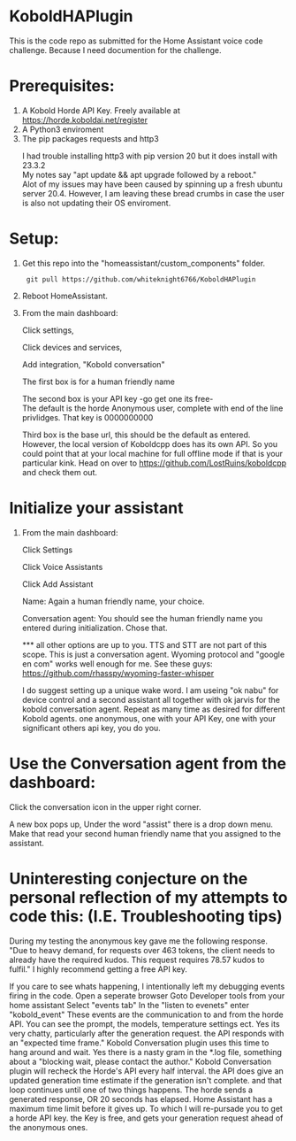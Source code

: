 # KoboldHAPlugin
This is the code repo as submitted for the Home Assistant voice code challenge. Because I need documention for the challenge. 

# Prerequisites:
1. A Kobold Horde API Key. Freely available at https://horde.koboldai.net/register<br>
2. A Python3 enviroment<br>
3. The pip packages requests and http3 <br><p>
        I had trouble installing http3 with pip version 20 but it does install with 23.3.2<br>
        My notes say "apt update && apt upgrade followed by a reboot." <br>
        Alot of my issues may have been caused by spinning up a fresh ubuntu server 20.4. However, I am leaving these bread crumbs in case the user is also not updating their OS enviroment. <br>
        
# Setup:
1. Get this repo into the "homeassistant/custom_components" folder. <br>

        git pull https://github.com/whiteknight6766/KoboldHAPlugin

2. Reboot HomeAssistant. <br><p>
3. From the main dashboard:<br><p>
  Click settings, <br><p>
  Click devices and services,<br><p>
  Add integration, "Kobold conversation"<br><p>
      The first box is for a human friendly name<br><p>
      The second box is your API key -go get one its free- <br>
          The default is the horde Anonymous user, complete with end of the line privlidges. That key is 0000000000<br><p>
      Third box is the base url, this should be the default as entered. <br>
      However, the local version of Koboldcpp does has its own API. So you could point that at your local machine for full offline mode if that is your particular kink. Head on over to https://github.com/LostRuins/koboldcpp and check them out.<br>

# Initialize your assistant  
1. From the main dashboard:<br><p>
  Click Settings<br><p>
  Click Voice Assistants<br><p>
  Click Add Assistant<br><p>
      Name: Again a human friendly name, your choice. <br><p>
      Conversation agent: You should see the human friendly name you entered during initialization. Chose that. <br><P>
      *** all other options are up to you. TTS and STT are not part of this scope. This is just a conversation agent. Wyoming protocol and "google en com" works well enough for me. See these guys: https://github.com/rhasspy/wyoming-faster-whisper<br><P>
      I do suggest setting up a unique wake word. I am useing "ok nabu" for device control and a second assistant all together with ok jarvis for the kobold conversation agent.
  Repeat as many time as desired for different Kobold agents. one anonymous, one with your API Key, one with your significant others api key, you do you. <br><P>

# Use the Conversation agent from the dashboard:
Click the conversation icon in the upper right corner. <br><p>
A new box pops up, Under the word "assist" there is a drop down menu. <br>
  Make that read your second human friendly name that you assigned to the assistant. <br><p>
    
# Uninteresting conjecture on the personal reflection of my attempts to code this: (I.E. Troubleshooting tips)   
During my testing the anonymous key gave me the following response. 
    "Due to heavy demand, for requests over 463 tokens, the client needs to already have the required kudos. This request requires 78.57 kudos to fulfil."
    I highly recommend getting a free API key. 

If you care to see whats happening, I intentionally left my debugging events firing in the code. 
    Open a seperate browser
    Goto Developer tools from your home assistant
    Select "events tab"
    In the "listen to evenets" enter "kobold_event" 
      These events are the communication to and from the horde API. You can see the prompt, the models, temperature settings ect. 
      Yes its very chatty, particularly after the generation request.
        the API responds with an "expected time frame." Kobold Conversation plugin uses this time to hang around and wait. Yes there is a nasty gram in the *.log file, something about a "blocking wait, please contact the author." Kobold Conversation plugin will recheck the Horde's API every half interval. the API does give an updated generation time estimate if the generation isn't complete. and that loop continues until one of two things happens. The horde sends a generated response, OR 20 seconds has elapsed. Home Assistant has a maximum time limit before it gives up. To which I will re-pursade you to get a horde API key. the Key is free, and gets your generation request ahead of the anonymous ones. 
